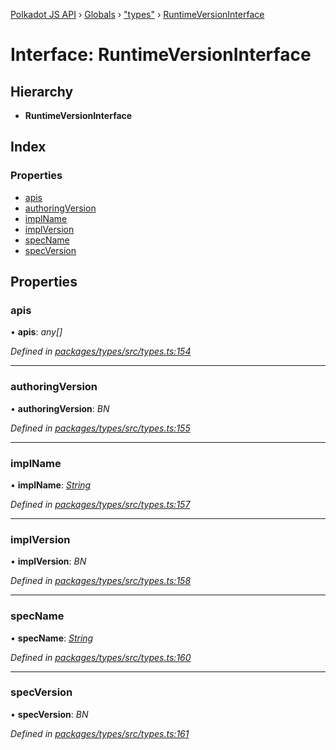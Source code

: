 [Polkadot JS API](../README.md) › [Globals](../globals.md) › ["types"](../modules/_types_.md) › [RuntimeVersionInterface](_types_.runtimeversioninterface.md)

# Interface: RuntimeVersionInterface

## Hierarchy

* **RuntimeVersionInterface**

## Index

### Properties

* [apis](_types_.runtimeversioninterface.md#apis)
* [authoringVersion](_types_.runtimeversioninterface.md#authoringversion)
* [implName](_types_.runtimeversioninterface.md#implname)
* [implVersion](_types_.runtimeversioninterface.md#implversion)
* [specName](_types_.runtimeversioninterface.md#specname)
* [specVersion](_types_.runtimeversioninterface.md#specversion)

## Properties

###  apis

• **apis**: *any[]*

*Defined in [packages/types/src/types.ts:154](https://github.com/polkadot-js/api/blob/3db15e73a5/packages/types/src/types.ts#L154)*

___

###  authoringVersion

• **authoringVersion**: *BN*

*Defined in [packages/types/src/types.ts:155](https://github.com/polkadot-js/api/blob/3db15e73a5/packages/types/src/types.ts#L155)*

___

###  implName

• **implName**: *[String](../classes/_primitive_text_.text.md#static-string)*

*Defined in [packages/types/src/types.ts:157](https://github.com/polkadot-js/api/blob/3db15e73a5/packages/types/src/types.ts#L157)*

___

###  implVersion

• **implVersion**: *BN*

*Defined in [packages/types/src/types.ts:158](https://github.com/polkadot-js/api/blob/3db15e73a5/packages/types/src/types.ts#L158)*

___

###  specName

• **specName**: *[String](../classes/_primitive_text_.text.md#static-string)*

*Defined in [packages/types/src/types.ts:160](https://github.com/polkadot-js/api/blob/3db15e73a5/packages/types/src/types.ts#L160)*

___

###  specVersion

• **specVersion**: *BN*

*Defined in [packages/types/src/types.ts:161](https://github.com/polkadot-js/api/blob/3db15e73a5/packages/types/src/types.ts#L161)*
